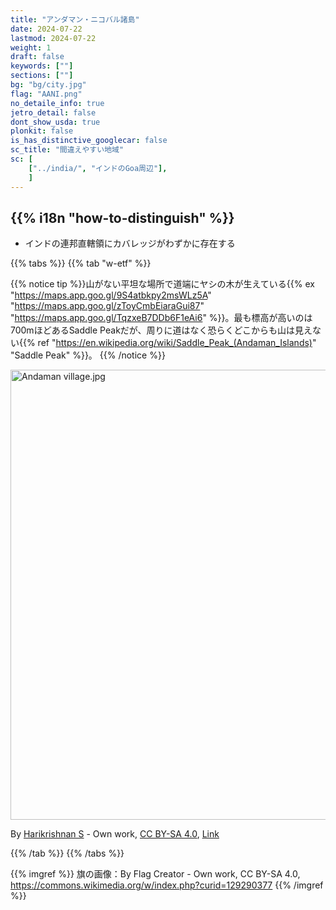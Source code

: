 ```yaml
---
title: "アンダマン・ニコバル諸島"
date: 2024-07-22
lastmod: 2024-07-22
weight: 1
draft: false
keywords: [""]
sections: [""]
bg: "bg/city.jpg"
flag: "AANI.png"
no_detaile_info: true
jetro_detail: false
dont_show_usda: true
plonkit: false
is_has_distinctive_googlecar: false
sc_title: "間違えやすい地域"
sc: [
    ["../india/", "インドのGoa周辺"],
    ]
---
```


<div class="main-desciption country-description">
    <h2 class="section-title">{{% i18n "how-to-distinguish" %}}</h2>
    <ul class="rule-list">
        <li>インドの連邦直轄領にカバレッジがわずかに存在する</li>
    </ul>
</div>


{{% tabs %}}
{{% tab "w-etf" %}}

{{% notice tip %}}山がない平坦な場所で道端にヤシの木が生えている{{% ex "https://maps.app.goo.gl/9S4atbkpy2msWLz5A" "https://maps.app.goo.gl/zToyCmbEiaraGui87" "https://maps.app.goo.gl/TqzxeB7DDb6F1eAi6" %}}。最も標高が高いのは700mほどあるSaddle Peakだが、周りに道はなく恐らくどこからも山は見えない{{% ref "https://en.wikipedia.org/wiki/Saddle_Peak_(Andaman_Islands)" "Saddle Peak" %}}。
{{% /notice %}}
<div class="googlemap-if no-margin">
<p><a href="https://commons.wikimedia.org/wiki/File:Andaman_village.jpg#/media/File:Andaman_village.jpg"><img src="https://upload.wikimedia.org/wikipedia/commons/4/40/Andaman_village.jpg" alt="Andaman village.jpg" height="720" width="1080"></a></p><p>By <a href="//commons.wikimedia.org/wiki/User:Coryphophylax" title="User:Coryphophylax">Harikrishnan S</a> - <span class="int-own-work" lang="en">Own work</span>, <a href="https://creativecommons.org/licenses/by-sa/4.0" title="Creative Commons Attribution-Share Alike 4.0">CC BY-SA 4.0</a>, <a href="https://commons.wikimedia.org/w/index.php?curid=113532455">Link</a></p>
</div>

{{% /tab %}}
{{% /tabs %}}


{{% imgref %}}
旗の画像：By Flag Creator - Own work, CC BY-SA 4.0, https://commons.wikimedia.org/w/index.php?curid=129290377
{{% /imgref %}}